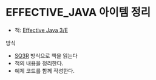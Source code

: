 # EFFECTIVE_JAVA 아이템 정리

- 책: [Effective Java 3/E](https://github.com/Backend-in-Book/23-4-effective_java.git)

방식

- [SQ3R](https://en.wikipedia.org/wiki/SQ3R) 방식으로 책을 읽는다
- 책의 내용을 정리한다.
- 예제 코드를 함께 작성한다.
